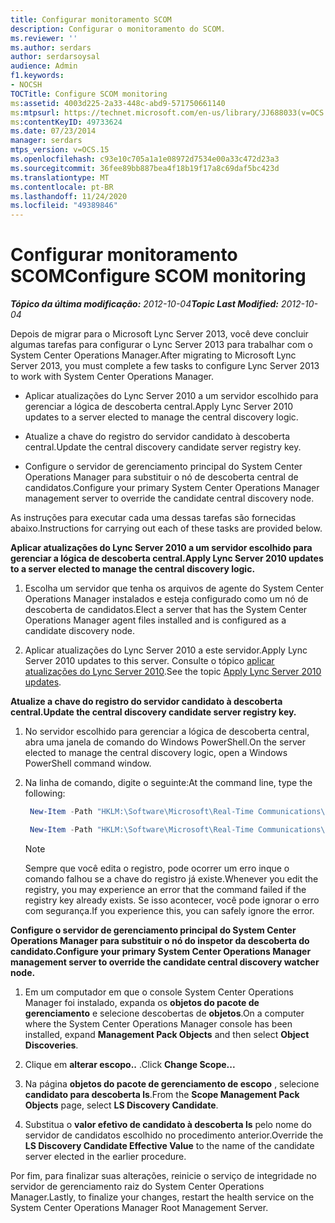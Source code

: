 ```yaml
---
title: Configurar monitoramento SCOM
description: Configurar o monitoramento do SCOM.
ms.reviewer: ''
ms.author: serdars
author: serdarsoysal
audience: Admin
f1.keywords:
- NOCSH
TOCTitle: Configure SCOM monitoring
ms:assetid: 4003d225-2a33-448c-abd9-571750661140
ms:mtpsurl: https://technet.microsoft.com/en-us/library/JJ688033(v=OCS.15)
ms:contentKeyID: 49733624
ms.date: 07/23/2014
manager: serdars
mtps_version: v=OCS.15
ms.openlocfilehash: c93e10c705a1a1e08972d7534e00a33c472d23a3
ms.sourcegitcommit: 36fee89bb887bea4f18b19f17a8c69daf5bc423d
ms.translationtype: MT
ms.contentlocale: pt-BR
ms.lasthandoff: 11/24/2020
ms.locfileid: "49389846"
---
```

# <a name="configure-scom-monitoring"></a><span data-ttu-id="97c6c-103">Configurar monitoramento SCOM</span><span class="sxs-lookup"><span data-stu-id="97c6c-103">Configure SCOM monitoring</span></span>

<div data-xmlns="http://www.w3.org/1999/xhtml">

<div class="topic" data-xmlns="http://www.w3.org/1999/xhtml" data-msxsl="urn:schemas-microsoft-com:xslt" data-cs="https://msdn.microsoft.com/">

<div data-asp="https://msdn2.microsoft.com/asp">



</div>

<div id="mainSection">

<div id="mainBody"><span data-ttu-id="97c6c-104">

<span> </span></span><span class="sxs-lookup"><span data-stu-id="97c6c-104">

<span> </span></span></span>

<span data-ttu-id="97c6c-105">_**Tópico da última modificação:** 2012-10-04_</span><span class="sxs-lookup"><span data-stu-id="97c6c-105">_**Topic Last Modified:** 2012-10-04_</span></span>

<span data-ttu-id="97c6c-106">Depois de migrar para o Microsoft Lync Server 2013, você deve concluir algumas tarefas para configurar o Lync Server 2013 para trabalhar com o System Center Operations Manager.</span><span class="sxs-lookup"><span data-stu-id="97c6c-106">After migrating to Microsoft Lync Server 2013, you must complete a few tasks to configure Lync Server 2013 to work with System Center Operations Manager.</span></span>

  - <span data-ttu-id="97c6c-107">Aplicar atualizações do Lync Server 2010 a um servidor escolhido para gerenciar a lógica de descoberta central.</span><span class="sxs-lookup"><span data-stu-id="97c6c-107">Apply Lync Server 2010 updates to a server elected to manage the central discovery logic.</span></span>

  - <span data-ttu-id="97c6c-108">Atualize a chave do registro do servidor candidato à descoberta central.</span><span class="sxs-lookup"><span data-stu-id="97c6c-108">Update the central discovery candidate server registry key.</span></span>

  - <span data-ttu-id="97c6c-109">Configure o servidor de gerenciamento principal do System Center Operations Manager para substituir o nó de descoberta central de candidatos.</span><span class="sxs-lookup"><span data-stu-id="97c6c-109">Configure your primary System Center Operations Manager management server to override the candidate central discovery node.</span></span>

<span data-ttu-id="97c6c-110">As instruções para executar cada uma dessas tarefas são fornecidas abaixo.</span><span class="sxs-lookup"><span data-stu-id="97c6c-110">Instructions for carrying out each of these tasks are provided below.</span></span>

<span data-ttu-id="97c6c-111">**Aplicar atualizações do Lync Server 2010 a um servidor escolhido para gerenciar a lógica de descoberta central.**</span><span class="sxs-lookup"><span data-stu-id="97c6c-111">**Apply Lync Server 2010 updates to a server elected to manage the central discovery logic.**</span></span>

1.  <span data-ttu-id="97c6c-112">Escolha um servidor que tenha os arquivos de agente do System Center Operations Manager instalados e esteja configurado como um nó de descoberta de candidatos.</span><span class="sxs-lookup"><span data-stu-id="97c6c-112">Elect a server that has the System Center Operations Manager agent files installed and is configured as a candidate discovery node.</span></span>

2.  <span data-ttu-id="97c6c-113">Aplicar atualizações do Lync Server 2010 a este servidor.</span><span class="sxs-lookup"><span data-stu-id="97c6c-113">Apply Lync Server 2010 updates to this server.</span></span> <span data-ttu-id="97c6c-114">Consulte o tópico [aplicar atualizações do Lync Server 2010](apply-lync-server-2010-updates.md).</span><span class="sxs-lookup"><span data-stu-id="97c6c-114">See the topic [Apply Lync Server 2010 updates](apply-lync-server-2010-updates.md).</span></span>

<span data-ttu-id="97c6c-115">**Atualize a chave do registro do servidor candidato à descoberta central.**</span><span class="sxs-lookup"><span data-stu-id="97c6c-115">**Update the central discovery candidate server registry key.**</span></span>

1.  <span data-ttu-id="97c6c-116">No servidor escolhido para gerenciar a lógica de descoberta central, abra uma janela de comando do Windows PowerShell.</span><span class="sxs-lookup"><span data-stu-id="97c6c-116">On the server elected to manage the central discovery logic, open a Windows PowerShell command window.</span></span>

2.  <span data-ttu-id="97c6c-117">Na linha de comando, digite o seguinte:</span><span class="sxs-lookup"><span data-stu-id="97c6c-117">At the command line, type the following:</span></span>
    
       ```PowerShell
        New-Item -Path "HKLM:\Software\Microsoft\Real-Time Communications\Health"
       ```
    
       ```PowerShell
        New-Item -Path "HKLM:\Software\Microsoft\Real-Time Communications\Health\CentralDiscoveryCandidate"
       ```
    
    <div class="">
    

    > [!NOTE]  
    > <span data-ttu-id="97c6c-118">Sempre que você edita o registro, pode ocorrer um erro inque o comando falhou se a chave do registro já existe.</span><span class="sxs-lookup"><span data-stu-id="97c6c-118">Whenever you edit the registry, you may experience an error that the command failed if the registry key already exists.</span></span> <span data-ttu-id="97c6c-119">Se isso acontecer, você pode ignorar o erro com segurança.</span><span class="sxs-lookup"><span data-stu-id="97c6c-119">If you experience this, you can safely ignore the error.</span></span>

    
    </div>

<span data-ttu-id="97c6c-120">**Configure o servidor de gerenciamento principal do System Center Operations Manager para substituir o nó do inspetor da descoberta do candidato.**</span><span class="sxs-lookup"><span data-stu-id="97c6c-120">**Configure your primary System Center Operations Manager management server to override the candidate central discovery watcher node.**</span></span>

1.  <span data-ttu-id="97c6c-121">Em um computador em que o console System Center Operations Manager foi instalado, expanda os **objetos do pacote de gerenciamento** e selecione descobertas de **objetos**.</span><span class="sxs-lookup"><span data-stu-id="97c6c-121">On a computer where the System Center Operations Manager console has been installed, expand **Management Pack Objects** and then select **Object Discoveries**.</span></span>

2.  <span data-ttu-id="97c6c-122">Clique em **alterar escopo..** .</span><span class="sxs-lookup"><span data-stu-id="97c6c-122">Click **Change Scope...**</span></span>

3.  <span data-ttu-id="97c6c-123">Na página **objetos do pacote de gerenciamento de escopo** , selecione **candidato para descoberta ls**.</span><span class="sxs-lookup"><span data-stu-id="97c6c-123">From the **Scope Management Pack Objects** page, select **LS Discovery Candidate**.</span></span>

4.  <span data-ttu-id="97c6c-124">Substitua o **valor efetivo de candidato à descoberta ls** pelo nome do servidor de candidatos escolhido no procedimento anterior.</span><span class="sxs-lookup"><span data-stu-id="97c6c-124">Override the **LS Discovery Candidate Effective Value** to the name of the candidate server elected in the earlier procedure.</span></span>

<span data-ttu-id="97c6c-125">Por fim, para finalizar suas alterações, reinicie o serviço de integridade no servidor de gerenciamento raiz do System Center Operations Manager.</span><span class="sxs-lookup"><span data-stu-id="97c6c-125">Lastly, to finalize your changes, restart the health service on the System Center Operations Manager Root Management Server.</span></span>

<span data-ttu-id="97c6c-126"></div>

<span> </span>

</div>

</div>

</span><span class="sxs-lookup"><span data-stu-id="97c6c-126"></div>

<span> </span>

</div>

</div>

</span></span></div>

